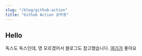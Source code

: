 ```yaml
---
slug: "/blog/github-action"
title: "Github Action 공부중"
---
```


## Hello

독스도 독스인데, 영 모르겠어서 블로그도 참고했습니다.
[여기가](https://velog.io/@kimdoyeong/Github-Actions%EB%A1%9C-Github-Pages-%EC%9E%90%EB%8F%99-%EB%B0%B0%ED%8F%AC) 좋아요
